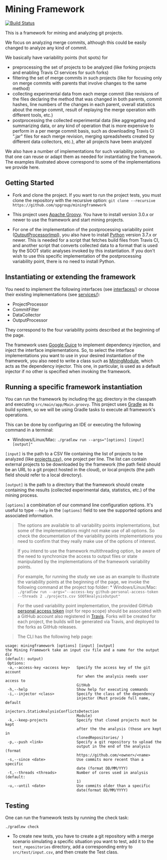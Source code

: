 # Mining Framework
[![Build Status](https://travis-ci.org/rafaelmotaalves/miningframework.svg?branch=master)](https://travis-ci.org/rafaelmotaalves/miningframework)


This is a framework for mining and analyzing git projects.

We focus on analyzing merge commits, although this could be easily changed to analyze any kind of commit.

We basically have variability points (hot spots) for 
* preprocessing the set of projects to be analyzed (like forking projects and enabling Travis CI services for such forks)
* filtering the set of merge commits in such projects (like for focusing only on merge commits with parents that involve changes to the same method)
* collecting experimental data from each merge commit (like revisions of the files declaring the method that was changed in both parents, commit hashes, line numbers of the changes in each parent, overall statistics about the merge commit, result of replaying the merge operation with different tools, etc.)
* postprocessing the collected experimental data (like aggregating and summarizing data, or any kind of operation that is more expensive to perform in a per merge commit basis, such as downloading Travis CI ".jar" files for each merge revision, merging spreadsheets created by different data collectors, etc.), after all projects have been analyzed

We also have a number of implementations for such variability points, so that one can reuse or adapt them as needed for instantiating the framework.
The examples illustrated above correspond to some of the implementations we provide here.


## Getting Started
* Fork and clone the project. If you want to run the project tests, you must clone the repository with the recursive option:
 ``` git clone --recursive https://github.com/spgroup/miningframework ```

* This project uses [Apache Groovy](http://groovy-lang.org/). You have to install version 3.0.x or newer to use the framework and start mining projects.

* For one of the implementation of the postprocessing variability point ([OutputProcessorImpl](https://github.com/spgroup/miningframework/tree/master/src/services/OutputProcessorImpl.groovy)), you also have to install [Python](https://www.python.org/) version 3.7.x or newer. This is needed for a script that fetches build files from Travis CI, and another script that converts collected data to a format that is used by the SOOT static analyses invoked by this instantiation. If you don't wish to use this specific implementation of the postprocessing variability point, there is no need to install Python.


## Instantiating or extending the framework

You need to implement the following interfaces (see [interfaces/](https://github.com/spgroup/miningframework/tree/master/src/main/interfaces)) or choose their existing implementations (see [services/](https://github.com/spgroup/miningframework/tree/master/src/main/services/)):

* ProjectProcessor
* CommitFilter
* DataCollector
* OutputProcessor 

They correspond to the four variability points described at the beginning of the page.

The framework uses [Google Guice](https://github.com/google/guice) to implement dependency injection, and inject the interface implementations. 
So, to select the interface implementations you want to use in your desired instantiation of the framework, you also need to write a class such as [MiningModule](https://github.com/spgroup/miningframework/blob/master/src/main/services/MiningModule.groovy), which acts as the dependency injector. This one, in particular, is used as a default injector if no other is specified when invoking the framework.


## Running a specific framework instantiation

You can run the framework by including the [src](https://github.com/spgroup/miningframework/blob/master/src) directory in the classpath and executing `src/main/app/Main.groovy`. This project uses [Gradle](https://gradle.org/) as its build system, so we will be using Gradle tasks to execute all framework's operations.

This can be done by configuring an IDE or executing the following command in a terminal:
* Windows/Linux/Mac: `./gradlew run --args="[options] [input] [output]"`

`[input]` is the path to a CSV file containing the list of projects to be analyzed (like [projects.csv](https://github.com/spgroup/miningframework/blob/master/projects.csv)), one project per line. The list can contain external projects to be downloaded by the framework (the path field should be an URL to a git project hosted in the cloud), or local projects (the path field should refer to a local directory).

`[output]` is the path to a directory that the framework should create containing the results (collected experimental data, statistics, etc.) of the mining process.  

`[options]` a combination of our command line configuration options. It's useful to type `--help` in the `[options]` field to see the supported options and associated information.

> The options are available to all variability points implementations, but some of the implementations might not make use of all options. So check the documentation of the variability points implementations you need to confirm that they really make use of the options of interest. 

> If you intend to use the framework multithreading option, be aware of the need to synchronize the access to output files or state manipulated by the implementations of the framework variability points.

> For example, for running the study we use as an example to illustrate the variability points at the beginning of the page, we invoke the following command at the project top folder: 
    * Windows/Linux/Mac: `./gradlew run --args="--access-key github-personal-access-token --threads 2 ./projects.csv SOOTAnalysisOutput"`

> For the used variability point implementation, the provided GitHub [personal access token](https://github.com/settings/tokens) (opt for repo scope) should be associated with a GitHub account also registered in [Travis](https://travis-ci.org/). Forks will be created for each project, the builds will be generated via Travis, and deployed to the forks as GitHub releases.

> The CLI has the following help page:
```
usage: miningframework [options] [input] [output]
the Mining Framework take an input csv file and a name for the output dir
(default: output)
 Options:
 -a,--access-key <access key>   Specify the access key of the git account
                                for when the analysis needs user access to
                                GitHub
 -h,--help                      Show help for executing commands
 -i,--injector <class>          Specify the class of the dependency
                                injector (Must provide full name, default
                                injectors.StaticAnalysisConflictsDetection
                                Module)
 -k,--keep-projects             Specify that cloned projects must be kept
                                after the the analysis (those are kept in
                                clonedRepositories/ )
 -p,--push <link>               Specify a git repository to upload the
                                output in the end of the analysis (format
                                https://github.com/<owner>/<name>
 -s,--since <date>              Use commits more recent than a specific
                                date (format DD/MM/YYY)
 -t,--threads <threads>         Number of cores used in analysis (default:
                                1)
 -u,--until <date>              Use commits older than a specific
                                date(format DD/MM/YYYY)
```


## Testing
One can run the framework tests by running the check task:

`./gradlew check`

* To create new tests, you have to create a git repository with a merge scenario simulating a specific situation you want to test, add it to the `test_repositories` directory, add a corresponding entry to `src/test/input.csv`, and then create the Test class.
